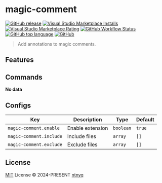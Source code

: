# magic-comment

[![GitHub release](https://img.shields.io/github/v/release/ntnyq/magic-comment?include_prereleases&label=Visual%20Studio%20Marketplace)](https://marketplace.visualstudio.com/items?itemName=ntnyq.magic-comment)
[![Visual Studio Marketplace Installs](https://img.shields.io/visual-studio-marketplace/i/ntnyq.magic-comment)](https://marketplace.visualstudio.com/items?itemName=ntnyq.magic-comment)
[![Visual Studio Marketplace Rating](https://img.shields.io/visual-studio-marketplace/r/ntnyq.magic-comment)](https://marketplace.visualstudio.com/items?itemName=ntnyq.magic-comment)
[![GitHub Workflow Status](https://github.com/ntnyq/magic-comment/workflows/CI/badge.svg)](https://github.com/ntnyq/magic-comment/actions)
[![GitHub top language](https://img.shields.io/github/languages/top/ntnyq/magic-comment)](https://github.com/ntnyq/magic-comment)
[![GitHub](https://img.shields.io/github/license/ntnyq/magic-comment)](https://github.com/ntnyq/magic-comment/blob/main/LICENSE)

> Add annotations to magic comments.

## Features

## Commands

<!-- commands -->

**No data**

<!-- commands -->

## Configs

<!-- configs -->

| Key                     | Description      | Type      | Default |
| ----------------------- | ---------------- | --------- | ------- |
| `magic-comment.enable`  | Enable extension | `boolean` | `true`  |
| `magic-comment.include` | Include files    | `array`   | `[]`    |
| `magic-comment.exclude` | Exclude files    | `array`   | `[]`    |

<!-- configs -->

## License

[MIT](./LICENSE) License © 2024-PRESENT [ntnyq](https://github.com/ntnyq)
